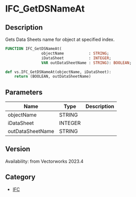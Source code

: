 # IFC_GetDSNameAt

## Description
Gets Data Sheets name for object at specified index.

```pascal
FUNCTION IFC_GetDSNameAt(
				objectName           : STRING;
				iDataSheet           : INTEGER;
				VAR outDataSheetName : STRING): BOOLEAN;
```

```python
def vs.IFC_GetDSNameAt(objectName, iDataSheet):
    return (BOOLEAN, outDataSheetName)
```

## Parameters
|Name|Type|Description|
|---|---|---|
|objectName|STRING|   |
|iDataSheet|INTEGER|   |
|outDataSheetName|STRING|   |

## Version
Availability: from Vectorworks 2023.4

## Category
* [IFC](../Categories/IFC.md)
